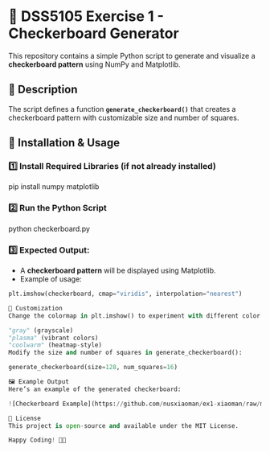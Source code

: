 # 🏁 DSS5105 Exercise 1 - Checkerboard Generator

This repository contains a simple Python script to generate and visualize a **checkerboard pattern** using NumPy and Matplotlib.

## 📌 Description

The script defines a function **`generate_checkerboard()`** that creates a checkerboard pattern with customizable size and number of squares.

## 🚀 Installation & Usage

### 1️⃣ Install Required Libraries (if not already installed)

pip install numpy matplotlib

### 2️⃣ Run the Python Script

python checkerboard.py

### 3️⃣ Expected Output:
- A **checkerboard pattern** will be displayed using Matplotlib.
- Example of usage:
```python
plt.imshow(checkerboard, cmap="viridis", interpolation="nearest")

🎨 Customization
Change the colormap in plt.imshow() to experiment with different color schemes:

"gray" (grayscale)
"plasma" (vibrant colors)
"coolwarm" (heatmap-style)
Modify the size and number of squares in generate_checkerboard():

generate_checkerboard(size=128, num_squares=16)

🖼️ Example Output
Here’s an example of the generated checkerboard:

![Checkerboard Example](https://github.com/nusxiaoman/ex1-xiaoman/raw/main/Figure_1.png)

📜 License
This project is open-source and available under the MIT License.

Happy Coding! 🚀🎉
